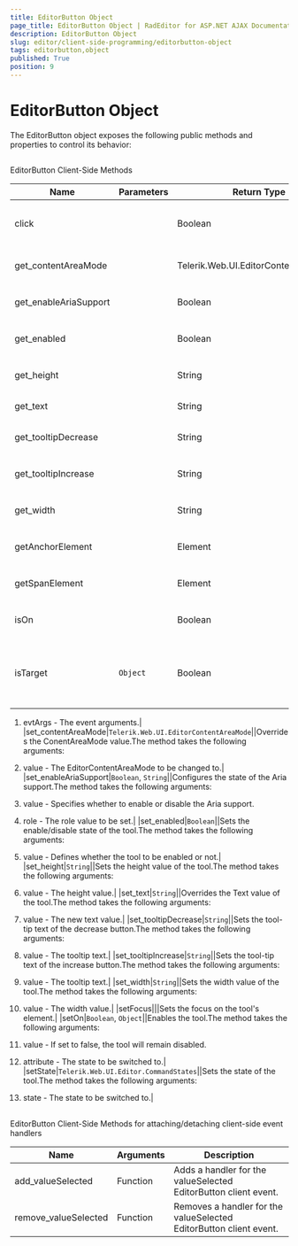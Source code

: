 ```yaml
---
title: EditorButton Object
page_title: EditorButton Object | RadEditor for ASP.NET AJAX Documentation
description: EditorButton Object
slug: editor/client-side-programming/editorbutton-object
tags: editorbutton,object
published: True
position: 9
---
```


# EditorButton Object



The EditorButton object exposes the following public methods and properties to control its behavior:

## 

EditorButton Client-Side Methods


| Name | Parameters | Return Type | Description |
| ------ | ------ | ------ | ------ |
|click||Boolean|Performs a click operation, but does not fire a command.|
|get_contentAreaMode||Telerik.Web.UI.EditorContentAreaMode|Returns the ContentAreaMode value.|
|get_enableAriaSupport||Boolean|Indicates whether the Aria support is enabled.|
|get_enabled||Boolean|Indicates whether the tool is enabled.|
|get_height||String|Returns the height of the tool in pixels.|
|get_text||String|Returns the Text value of the tool.|
|get_tooltipDecrease||String|Returns the tool-tip text of the decrease button.|
|get_tooltipIncrease||String|Returns the tool-tip text of the increase button.|
|get_width||String|Returns the width of the tool in pixels.|
|getAnchorElement||Element|Returns the anchor element of the tool.|
|getSpanElement||Element|Returns the span element of the tool.|
|isOn||Boolean|Returns a Boolean value upon the state of the tool.|
|isTarget|`Object`|Boolean|Determines whether the tool was clicked.The method takes the following arguments:

1. evtArgs - The event arguments.|
|set_contentAreaMode|`Telerik.Web.UI.EditorContentAreaMode`||Overrides the ConentAreaMode value.The method takes the following arguments:

1. value - The EditorContentAreaMode to be changed to.|
|set_enableAriaSupport|`Boolean`, `String`||Configures the state of the Aria support.The method takes the following arguments:

1. value - Specifies whether to enable or disable the Aria support.

1. role - The role value to be set.|
|set_enabled|`Boolean`||Sets the enable/disable state of the tool.The method takes the following arguments:

1. value - Defines whether the tool to be enabled or not.|
|set_height|`String`||Sets the height value of the tool.The method takes the following arguments:

1. value - The height value.|
|set_text|`String`||Overrides the Text value of the tool.The method takes the following arguments:

1. value - The new text value.|
|set_tooltipDecrease|`String`||Sets the tool-tip text of the decrease button.The method takes the following arguments:

1. value - The tooltip text.|
|set_tooltipIncrease|`String`||Sets the tool-tip text of the increase button.The method takes the following arguments:

1. value - The tooltip text.|
|set_width|`String`||Sets the width value of the tool.The method takes the following arguments:

1. value - The width value.|
|setFocus|||Sets the focus on the tool's element.|
|setOn|`Boolean`, `Object`||Enables the tool.The method takes the following arguments:

1. value - If set to false, the tool will remain disabled.

1. attribute - The state to be switched to.|
|setState|`Telerik.Web.UI.Editor.CommandStates`||Sets the state of the tool.The method takes the following arguments:

1. state - The state to be switched to.|

## 

EditorButton Client-Side Methods for attaching/detaching client-side event handlers


| Name | Arguments | Description |
| ------ | ------ | ------ |
|add_valueSelected|Function|Adds a handler for the valueSelected EditorButton client event.|
|remove_valueSelected|Function|Removes a handler for the valueSelected EditorButton client event.|
